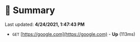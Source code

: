 # 📖 Summary
Last updated: **4/24/2021, 1:47:43 PM**

- `GET` [https://google.com](https://google.com) - **Up** (113ms)
